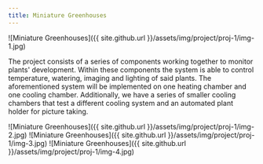 ```yaml
---
title: Miniature Greenhouses
---
```

![Miniature Greenhouses]({{ site.github.url }}/assets/img/project/proj-1/img-1.jpg)

The project consists of a series of components working together to monitor plants' development.
Within these components the system is able to control temperature, watering, imaging and lighting of said plants.
The aforementioned system will be implemented on one heating chamber and one cooling chamber.
Additionally, we have a series of smaller cooling chambers that test a different cooling system and an
automated plant holder for picture taking.

![Miniature Greenhouses]({{ site.github.url }}/assets/img/project/proj-1/img-2.jpg)
![Miniature Greenhouses]({{ site.github.url }}/assets/img/project/proj-1/img-3.jpg)
![Miniature Greenhouses]({{ site.github.url }}/assets/img/project/proj-1/img-4.jpg)
